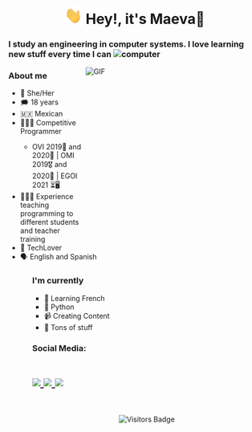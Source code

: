 <h1 align="center"><img src="https://raw.githubusercontent.com/ABSphreak/ABSphreak/master/gifs/Hi.gif" width="35px"> Hey!, it's Maeva💙 </h1>
<h3 aling="center">I study an engineering in computer systems. I love learning new stuff every time I can <img src="https://thumbs.gfycat.com/AcrobaticMatureGazelle.webp" alt="computer" width="35"> </h3>

<img align="right" alt="GIF" src="https://media.giphy.com/media/3oKIPnAiaMCws8nOsE/giphy.gif" width="350" height="350" />

### About me
<ul>
  <li>👩 She/Her</li>
  <li>🗯️ 18 years</li>
  <li>🇲🇽 Mexican</li>
  <li>👩🏻‍💻 Competitive Programmer</li>
  <ul> 
    <li>OVI 2019🥈 and 2020🥇 | OMI 2019🎖️ and 2020🥉 | EGOI 2021 ⏳🖥️</li>
  </ul>
  <li>👩🏻‍🏫 Experience teaching programming to different students and teacher training </li>
  <li>📱 TechLover</li>
  <li>🗣️ English and Spanish</li>
<ul>

### I'm currently
<ul>
  <li>🥖 Learning French</li>
  <li>🐍 Python</li>
  <li>📹 Creating Content </li>
  <li>🥴 Tons of stuff </li>
</ul>

### Social Media:

<h1 aling="center">
<a href="https://www.instagram.com/mae_mazcortwo/">
    <img src="https://img.shields.io/badge/Instagram-E4405F?style=for-the-badge&logo=instagram&logoColor=white">
</a>
<a href="https://www.linkedin.com/in/nina-maeva-mazadiego-cortes-156474213/">
    <img src="https://img.shields.io/badge/LinkedIn-7289DA?style=for-the-badge&logo=linkedin&logoColor=white">
</a>
<a href="https://www.tiktok.com/@mae_mazcort">
    <img src="https://img.shields.io/badge/TikTok-E4405F?style=for-the-badge&logo=tiktok&logoColor=white">
</a> </h1>

<br />
<p align="center">
<img src="https://komarev.com/ghpvc/?username=MaeMazcort&style=flat-square&color=0066ff" alt="Visitors Badge"/>
</p>
